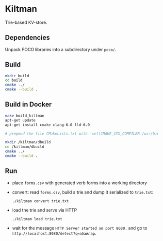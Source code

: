 # Kiltman

Trie-based KV-store.

## Dependencies

Unpack POCO libraries into a subdirectory under `poco/`.

## Build

```bash
mkdir build
cd build
cmake ../
cmake --build .
```

## Build in Docker

```bash
make build_kiltman
apt-get update
apt-get install cmake clang-6.0 lld-6.0

# prepend the file CMakeLists.txt with `set(CMAKE_CXX_COMPILER /usr/bin/clang++-6.0)`

mkdir /kiltman/dbuild
cd /kiltman/dbuild
cmake ../
cmake --build .
```

## Run

- place `forms.csv` with generated verb forms into a working directory
- convert: read `forms.csv`, build a trie and dump it serialized to `trie.txt`:

  ```
  ./kiltman convert trie.txt
  ```
- load the trie and serve via HTTP
  ```
  ./kiltman load trie.txt
  ```
- wait for the message `HTTP Server started on port 8080.` and go to `http://localhost:8080/detect?q=абайлар`.